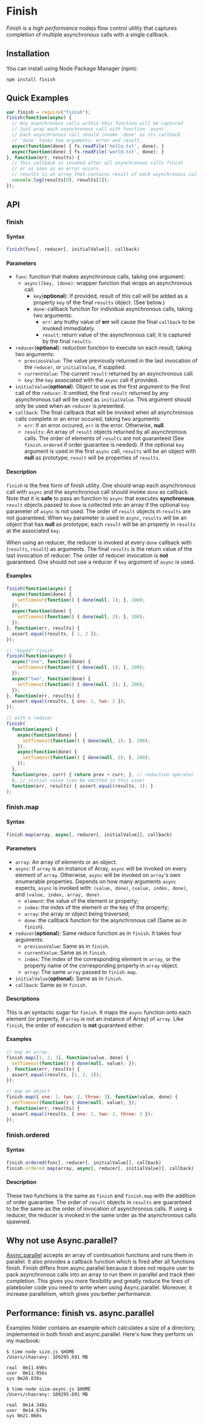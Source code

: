 # Finish

_Finish_ is a *high performance* nodejs flow control utility that captures
completion of multiple asynchronous calls with a single callback.

## Installation
You can install using Node Package Manager (npm):

    npm install finish

## Quick Examples
```javascript
var finish = require("finish");
finish(function(async) {
  // Any asynchronous calls within this function will be captured
  // Just wrap each asynchronous call with function 'async'.
  // Each asynchronous call should invoke 'done' as its callback.
  // 'done' tasks two arguments: error and result.
  async(function(done) { fs.readFile('hello.txt', done); }
  async(function(done) { fs.readFile('world.txt', done); }
}, function(err, results) {
  // This callback is invoked after all asynchronous calls finish
  // or as soon as an error occurs
  // results is an array that contains result of each asynchronous call
  console.log(results[0], results[1]);
});
```

## API
### finish
#### Syntax
```javascript
finish(func[, reducer[, initialValue]], callback)
```

#### Parameters
* `func`: function that makes asynchronous calls, taking one argument:
  * `async([key, ]done)`: wrapper function that wraps an asynchronous call.
    * `key`(__optional__): If provided, result of this call will be added as a
      property `key` of the final `results` object. (See below.)
    * `done`: callback function for individual asynchronous calls, taking two
      arguments:
      * `err`: any truthy value of __err__ will cause the final `callback` to
        be invoked immediately.
      * `result`: return value of the asynchronous call; it is captured by the
        final `results`.
* `reducer`(__optional__): reduction function to execute on each result, taking
  two arguments:
  * `previousValue`: The value previously returned in the last invocation of
    the `reducer`, or `initialValue`, if supplied.
  * `currentValue`: The current `result` returned by an asynchronous call.
  * `key`: the `key` associated with the `async` call if provided.
* `initialValue`(__optional__): Object to use as the first argument to the first
  call of the `reducer`. It omitted, the first `result` returned by any
asynchronous call will be used as `initialValue`. This argument should only be
used when an `reducer` is presented.
* `callback`: The final callback that will be invoked when all asynchronous
  calls complete or an error occured, taking two arguments:
  * `err`: If an error occured, `err` is the error. Otherwise, __null__.
  * `results`: An array of `result` objects returned by all asynchronous
    calls. The order of elements of `results` are not guaranteed (See
`finish.ordered` if order guarantee is needed). If the optional `key` argument
is used in the first `async` call, `results` will be an object with __null__ as
prototype; `result` will be properties of `results`.

#### Description
`finish` is the free form of finish utility. One should wrap each asynchronous
call with `async` and the asynchronous call should invoke `done` as callback.
Note that it is __safe__ to pass an function to `async` that executes
__synchronous__. `result` objects passed to `done` is collected into an array if
the optional `key` parameter of `async` is not used. The order of `result`
objects in `results` are not guaranteed. When `key` parameter is used in
`async`, `results` will be an object that has __null__ as prototype; each
`result` will be an property in `results` at the associated `key`.

When using an reducer, the reducer is invoked at every `done` callback with
(`results`, `result`) as arguments. The final `results` is the return value of
the last invocation of reducer. The order of reducer invocation is __not__
guaranteed. One should not use a reducer if `key` argument of `async` is used.

#### Examples
```javascript
finish(function(async) {
  async(function(done) {
    setTimeout(function() { done(null, 1); }, 100);
  });
  async(function(done) {
    setTimeout(function() { done(null, 2); }, 100);
  });
}, function(err, results) {
  assert.equal(results, [ 1, 2 ]);
});

// "keyed" finish
finish(function(async) {
  async("one", function(done) {
    setTimeout(function() { done(null, 1); }, 100);
  });
  async("two", function(done) {
    setTimeout(function() { done(null, 2); }, 200);
  });
}, function(err, results) {
  assert.equal(results, { one: 1, two: 2 });
});

// with a reducer
finish(
  function(async) {
    async(function(done) {
      setTimeout(function() { done(null, 1); }, 100);
    });
    async(function(done) {
      setTimeout(function() { done(null, 2); }, 200);
    });
  },
  function(prev, curr) { return prev + curr; }, // reduction operator
  0, // initial value (can be omitted in this case)
  function(err, results) { assert.equal(results, 3); }
);
```

### finish.map
#### Syntax
```javascript
finish.map(array, async[, reducer[, initialValue]], callback)
```

#### Parameters
* `array`: An array of elements or an object.
* `async`: If `array` is an instance of Array, `async` will be invoked on every
  element of `array`. Otherwise, `async` will be invoked on `array`'s own
enumerable properties. Depends on how many arguments `async` expects, `async` is
invoked with: `(value, done)`, `(value, index, done)`, and `(value, index,
array, done)`.
  * `element`: the value of the element or property;
  * `index`: the index of the element or the key of the property;
  * `array`: the array or object being traversed;
  * `done`: the callback function for the asynchronous call (Same as in
    `finish`).
* `reducer`(__optional__): Same reduce function as in `finish`. It takes four
  arguments:
  * `previousValue`: Same as in `finish`.
  * `currentValue`: Same as in `finish`.
  * `index`: The index of the corresponding element in `array`, or the
    property name of the corresponding property in `array` object.
  * `array`: The same `array` passed to `finish.map`.
* `initialValue`(__optional__): Same as in `finish`.
* `callback`: Same as in `finish`.

#### Descriptions
This is an syntactic sugar for `finish`. It maps the `async` function onto each
element (or property, if `array` is not an instance of Array) of `array`. Like
`finish`, the order of execution is __not__ guaranteed either.

#### Examples
```javascript
// map an array
finish.map([1, 2, 3], function(value, done) {
  setTimeout(function() { done(null, value); });
}, function(err, results) {
  assert.equal(results, [1, 2, 3]);
});

// map an object
finish.map({ one: 1, two: 2, three: 3}, function(value, done) {
  setTimeout(function() { done(null, value); });
}, function(err, results) {
  assert.equal(results, { one: 1, two: 2, three: 3 });
});
```

### finish.ordered
#### Syntax
```javascript
finish.ordered(func[, reducer[, initialValue]], callback)
finish.ordered.map(array, async[, reducer[, initialValue]], callback)
```

#### Description
These two functions is the same as `finish` and `finish.map` with the addition
of order guarantee. The order of `result` objects in `results` are guaranteed to
be the same as the order of invocation of asynchronous calls. If using a
reducer, the reducer is invoked in the same order as the asynchronous calls
spawned.

## Why not use Async.parallel?

[Async.parallel](http://github.com/caolan/async#parallel) accepts an array of
continuation functions and runs them in parallel. It also provides a callback
function which is fired after all functions finish.  Finish differs from
async.parallel because it does not require user to pack asynchronous calls into
an array to run them in parallel and track their completion. This gives you more
flexibility and greatly reduce the lines of plateboiler code you need to write
when using Async.parallel.  Moreover, it increase parallelism, which gives you
better performance.

## Performance: finish vs. async.parallel

Examples folder contains an example which calculates a size of a directory,
implemented in both finish and async.parallel.
Here's how they perform on my macbook:

    $ time node size.js $HOME
    /Users/chaorany: 109295.691 MB

    real  0m11.690s
    user  0m11.956s
    sys 0m20.838s

    $ time node size-async.js $HOME
    /Users/chaorany: 109295.691 MB

    real  0m14.348s
    user  0m14.679s
    sys 0m21.068s


